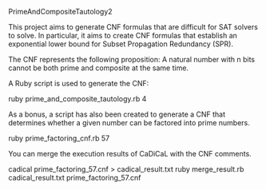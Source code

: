 PrimeAndCompositeTautology2

This project aims to generate CNF formulas that are difficult for SAT solvers to solve.
In particular, it aims to create CNF formulas that establish an exponential lower bound for Subset Propagation Redundancy (SPR).

The CNF represents the following proposition:
A natural number with n bits cannot be both prime and composite at the same time.

A Ruby script is used to generate the CNF:

ruby prime_and_composite_tautology.rb 4

As a bonus, a script has also been created to generate a CNF that determines whether a given number can be factored into prime numbers.

ruby prime_factoring_cnf.rb 57

You can merge the execution results of CaDiCaL with the CNF comments.

cadical prime_factoring_57.cnf > cadical_result.txt
ruby merge_result.rb cadical_result.txt prime_factoring_57.cnf
